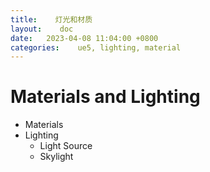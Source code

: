 ```yaml
---
title:    灯光和材质
layout:    doc
date:   2023-04-08 11:04:00 +0800
categories:    ue5, lighting, material
---
```


# Materials and Lighting
- Materials
- Lighting
	- Light Source
	- Skylight
